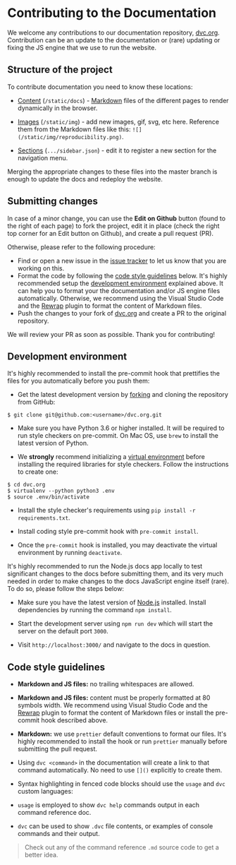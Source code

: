 # Contributing to the Documentation

We welcome any contributions to our documentation repository,
[dvc.org](https://github.com/iterative/dvc.org). Contribution can be an update
to the documentation or (rare) updating or fixing the JS engine that we use to
run the website.

## Structure of the project

To contribute documentation you need to know these locations:

- [Content](https://github.com/iterative/dvc.org/tree/master/static/docs)
(`/static/docs`) -
[Markdown](https://guides.github.com/features/mastering-markdown/) files of
the different pages to render dynamically in the browser.

- [Images](https://github.com/iterative/dvc.org/tree/master/static/img)
(`/static/img`) - add new images, gif, svg, etc here. Reference them from the
Markdown files like this: `![](/static/img/reproducibility.png)`.

- [Sections](https://github.com/iterative/dvc.org/tree/master/src/Documentation/sidebar.json)
(`.../sidebar.json`) - edit it to register a new section for the navigation
menu.

Merging the appropriate changes to these files into the master branch is enough
to update the docs and redeploy the website.

## Submitting changes

In case of a minor change, you can use the **Edit on Github** button (found to
the right of each page) to fork the project, edit it in place (check the right
top corner for an Edit button on Github), and create a pull request (PR).

Otherwise, please refer to the following procedure:

- Find or open a new issue in the
[issue tracker](https://github.com/iterative/dvc.org/issues) to let us know
that you are working on this.
- Format the code by following the
[code style guidelines](#code-style-guidelines) below. It's highly recommended
setup the [development environment](#development-environment) explained above.
It can help you to format your the documentation and/or JS engine files
automatically. Otherwise, we recommend using the Visual Studio Code and the
[Rewrap](https://marketplace.visualstudio.com/items?itemName=stkb.rewrap)
plugin to format the content of Markdown files.
- Push the changes to your fork of
[dvc.org](https://github.com/iterative/dvc.org.git) and create a PR to the
original repository.

We will review your PR as soon as possible. Thank you for contributing!

## Development environment

It's highly recommended to install the pre-commit hook that prettifies the files
for you automatically before you push them:

- Get the latest development version by
[forking](https://help.github.com/en/articles/fork-a-repo) and cloning the
repository from GitHub:

```dvc
$ git clone git@github.com:<username>/dvc.org.git
```

- Make sure you have Python 3.6 or higher installed. It will be required to run
style checkers on pre-commit. On Mac OS, use `brew` to install the latest
version of Python.

- We **strongly** recommend initializing a
[virtual environment](https://virtualenv.pypa.io/en/latest/userguide/) before
installing the required libraries for style checkers. Follow the instructions
to create one:

```dvc
$ cd dvc.org
$ virtualenv --python python3 .env
$ source .env/bin/activate
```

- Install the style checker's requirements using
`pip install -r requirements.txt`.

- Install coding style pre-commit hook with `pre-commit install`.
- Once the `pre-commit` hook is installed, you may deactivate the virtual
environment by running `deactivate`.

It's highly recommended to run the Node.js docs app locally to test significant
changes to the docs before submitting them, and its very much needed in order to
make changes to the docs JavaScript engine itself (rare). To do so, please
follow the steps below:

- Make sure you have the latest version of [Node.js](https://nodejs.org/en/)
installed. Install dependencies by running the command `npm install`.

- Start the development server using `npm run dev` which will start the server
on the default port `3000`.

- Visit `http://localhost:3000/` and navigate to the docs in question.

## Code style guidelines

- **Markdown and JS files:** no trailing whitespaces are allowed.

- **Markdown and JS files:** content must be properly formatted at 80 symbols
width. We recommend using Visual Studio Code and the
[Rewrap](https://marketplace.visualstudio.com/items?itemName=stkb.rewrap)
plugin to format the content of Markdown files or install the pre-commit hook
described above.

- **Markdown:** we use `prettier` default conventions to format our files. It's
highly recommended to install the hook or run `prettier` manually before
submitting the pull request.

- Using `dvc <command>` in the documentation will create a link to that command
automatically. No need to use `[]()` explicitly to create them.

- Syntax highlighting in fenced code blocks should use the `usage` and `dvc`
custom languages:

- `usage` is employed to show `dvc help` commands output in each command
  reference doc.
- `dvc` can be used to show `.dvc` file contents, or examples of console
  commands and their output.

> Check out any of the command reference `.md` source code to get a better
> idea.
